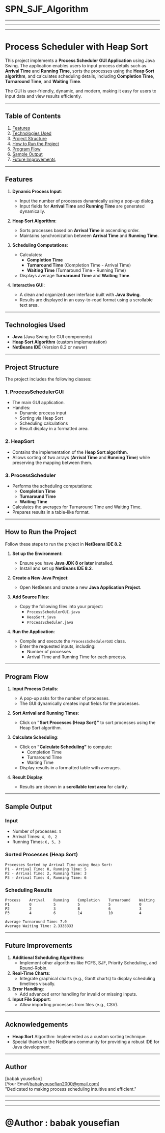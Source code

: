 # SPN_SJF_Algorithm

---
---
---

# Process Scheduler with Heap Sort

This project implements a **Process Scheduler GUI Application** using Java Swing. The application enables users to input process details such as **Arrival Time** and **Running Time**, sorts the processes using the **Heap Sort algorithm**, and calculates scheduling details, including **Completion Time**, **Turnaround Time**, and **Waiting Time**.

The GUI is user-friendly, dynamic, and modern, making it easy for users to input data and view results efficiently.

---

## Table of Contents
1. [Features](#features)
2. [Technologies Used](#technologies-used)
3. [Project Structure](#project-structure)
4. [How to Run the Project](#how-to-run-the-project)
5. [Program Flow](#program-flow)
6. [Sample Output](#sample-output)
7. [Future Improvements](#future-improvements)

---

## Features
1. **Dynamic Process Input**:
   - Input the number of processes dynamically using a pop-up dialog.
   - Input fields for **Arrival Time** and **Running Time** are generated dynamically.

2. **Heap Sort Algorithm**:
   - Sorts processes based on **Arrival Time** in ascending order.
   - Maintains synchronization between **Arrival Time** and **Running Time**.

3. **Scheduling Computations**:
   - Calculates:
      - **Completion Time**
      - **Turnaround Time** (Completion Time - Arrival Time)
      - **Waiting Time** (Turnaround Time - Running Time)
   - Displays average **Turnaround Time** and **Waiting Time**.

4. **Interactive GUI**:
   - A clean and organized user interface built with **Java Swing**.
   - Results are displayed in an easy-to-read format using a scrollable text area.

---

## Technologies Used
- **Java** (Java Swing for GUI components)
- **Heap Sort Algorithm** (custom implementation)
- **NetBeans IDE** (Version 8.2 or newer)

---

## Project Structure
The project includes the following classes:

### 1. **ProcessSchedulerGUI**
- The main GUI application.
- Handles:
  - Dynamic process input
  - Sorting via Heap Sort
  - Scheduling calculations
  - Result display in a formatted area.

### 2. **HeapSort**
- Contains the implementation of the **Heap Sort algorithm**.
- Allows sorting of two arrays (**Arrival Time** and **Running Time**) while preserving the mapping between them.

### 3. **ProcessScheduler**
- Performs the scheduling computations:
   - **Completion Time**
   - **Turnaround Time**
   - **Waiting Time**
- Calculates the averages for Turnaround Time and Waiting Time.
- Prepares results in a table-like format.

---

## How to Run the Project
Follow these steps to run the project in **NetBeans IDE 8.2**:

1. **Set up the Environment**:
   - Ensure you have **Java JDK 8 or later** installed.
   - Install and set up **NetBeans IDE 8.2**.

2. **Create a New Java Project**:
   - Open NetBeans and create a new **Java Application Project**.

3. **Add Source Files**:
   - Copy the following files into your project:
     - `ProcessSchedulerGUI.java`
     - `HeapSort.java`
     - `ProcessScheduler.java`

4. **Run the Application**:
   - Compile and execute the `ProcessSchedulerGUI` class.
   - Enter the requested inputs, including:
      - Number of processes
      - Arrival Time and Running Time for each process.

---

## Program Flow
1. **Input Process Details**:
   - A pop-up asks for the number of processes.
   - The GUI dynamically creates input fields for the processes.

2. **Sort Arrival and Running Times**:
   - Click on **"Sort Processes (Heap Sort)"** to sort processes using the Heap Sort algorithm.

3. **Calculate Scheduling**:
   - Click on **"Calculate Scheduling"** to compute:
      - Completion Time
      - Turnaround Time
      - Waiting Time
   - Display results in a formatted table with averages.

4. **Result Display**:
   - Results are shown in a **scrollable text area** for clarity.

---

## Sample Output
### **Input**
- Number of processes: `3`
- Arrival Times: `4, 0, 2`
- Running Times: `6, 5, 3`

### **Sorted Processes (Heap Sort)**
```
Processes Sorted by Arrival Time using Heap Sort:
P1 - Arrival Time: 0, Running Time: 5
P2 - Arrival Time: 2, Running Time: 3
P3 - Arrival Time: 4, Running Time: 6
```

### **Scheduling Results**
```
Process    Arrival    Running    Completion    Turnaround    Waiting
P1         0          5          5             5             0
P2         2          3          8             6             3
P3         4          6          14            10            4

Average Turnaround Time: 7.0
Average Waiting Time: 2.3333333
```

---

## Future Improvements
1. **Additional Scheduling Algorithms**:
   - Implement other algorithms like FCFS, SJF, Priority Scheduling, and Round-Robin.
2. **Real-Time Charts**:
   - Integrate graphical charts (e.g., Gantt charts) to display scheduling timelines visually.
3. **Error Handling**:
   - Add advanced error handling for invalid or missing inputs.
4. **Input File Support**:
   - Allow importing processes from files (e.g., CSV).

---

## Acknowledgements
- **Heap Sort** Algorithm: Implemented as a custom sorting technique.
- Special thanks to the NetBeans community for providing a robust IDE for Java development.

---

## Author
[babak yousefian]  
[Your Email/babakyousefian2000@gmail.com]  
"Dedicated to making process scheduling intuitive and efficient."

---
---
---

# @Author : babak yousefian
